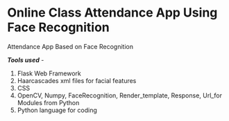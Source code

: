 # Online Class Attendance App Using Face Recognition
Attendance App Based on Face Recognition  <br />

_**Tools used**_ - <br />
1. Flask Web Framework <br />
2. Haarcascades xml files for facial features <br />
3. CSS  <br />
4. OpenCV, Numpy, FaceRecognition, Render_template, Response, Url_for Modules from Python <br />
5. Python language for coding <br />
